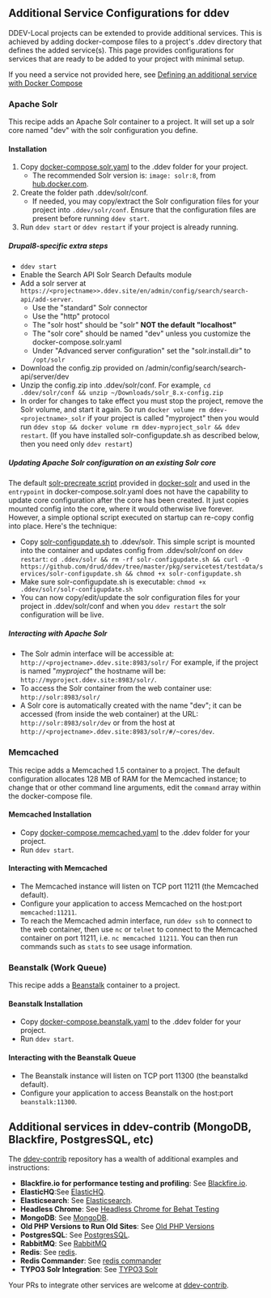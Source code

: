## Additional Service Configurations for ddev

DDEV-Local projects can be extended to provide additional services. This is achieved by adding docker-compose files to a project's .ddev directory that defines the added service(s). This page provides configurations for services that are ready to be added to your project with minimal setup.

If you need a service not provided here, see [Defining an additional service with Docker Compose](custom-compose-files.md)

### Apache Solr

This recipe adds an Apache Solr container to a project. It will set up a solr core named "dev" with the solr configuration you define.

#### Installation

1. Copy [docker-compose.solr.yaml](https://github.com/drud/ddev/tree/master/pkg/servicetest/testdata/TestServices/docker-compose.solr.yaml) to the .ddev folder for your project.
    * The recommended Solr version is: `image: solr:8`, from [hub.docker.com](https://hub.docker.com/_/solr/).
2. Create the folder path .ddev/solr/conf.
    * If needed, you may copy/extract the Solr configuration files for your project into `.ddev/solr/conf`. Ensure that the configuration files are present before running `ddev start`.
3. Run `ddev start` or `ddev restart` if your project is already running.

##### Drupal8-specific extra steps

* `ddev start`
* Enable the Search API Solr Search Defaults module
* Add a solr server at `https://<projectname>>.ddev.site/en/admin/config/search/search-api/add-server`.
    * Use the "standard" Solr connector
    * Use the "http" protocol
    * The "solr host" should be "solr" **NOT the default "localhost"**
    * The "solr core" should be named "dev" unless you customize the docker-compose.solr.yaml
    * Under "Advanced server configuration" set the "solr.install.dir" to `/opt/solr`
* Download the config.zip provided on /admin/config/search/search-api/server/dev
* Unzip the config.zip into .ddev/solr/conf. For example, `cd .ddev/solr/conf && unzip ~/Downloads/solr_8.x-config.zip`
* In order for changes to take effect you must stop the project, remove the Solr volume, and start it again.  So run `docker volume rm ddev-<projectname>_solr` if your project is called "myproject" then you would run `ddev stop && docker volume rm ddev-myproject_solr && ddev restart`. (If you have installed solr-configupdate.sh as described below, then you need only `ddev restart`)

##### Updating Apache Solr configuration on an existing Solr core

The default [solr-precreate script](https://github.com/docker-solr/docker-solr/blob/master/scripts/solr-precreate) provided in [docker-solr](https://github.com/docker-solr/docker-solr) and used in the `entrypoint` in docker-compose.solr.yaml does not have the capability to update core configuration after the core has been created. It just copies mounted config into the core, where it would otherwise live forever. However, a simple optional script executed on startup can re-copy config into place. Here's the technique:

* Copy [solr-configupdate.sh](https://github.com/drud/ddev/tree/master/pkg/servicetest/testdata/TestServices/solr-configupdate.sh) to .ddev/solr. This simple script is mounted into the container and updates config from .ddev/solr/conf on `ddev restart`: `cd .ddev/solr && rm -rf solr-configupdate.sh && curl -O https://github.com/drud/ddev/tree/master/pkg/servicetest/testdata/services/solr-configupdate.sh && chmod +x solr-configupdate.sh`
* Make sure solr-configupdate.sh is executable: `chmod +x .ddev/solr/solr-configupdate.sh`
* You can now copy/edit/update the solr configuration files for your project in .ddev/solr/conf and when you `ddev restart` the solr configuration will be live.

##### Interacting with Apache Solr

* The Solr admin interface will be accessible at: `http://<projectname>.ddev.site:8983/solr/` For example, if the project is named "_myproject_" the hostname will be: `http://myproject.ddev.site:8983/solr/`.
* To access the Solr container from the web container use: `http://solr:8983/solr/`
* A Solr core is automatically created with the name "dev"; it can be accessed (from inside the web container) at the URL: `http://solr:8983/solr/dev` or from the host at `http://<projectname>.ddev.site:8983/solr/#/~cores/dev`.

### Memcached

This recipe adds a Memcached 1.5 container to a project. The default configuration allocates 128 MB of RAM for the Memcached instance; to change that or other command line arguments, edit the `command` array within the docker-compose file.

#### Memcached Installation

* Copy [docker-compose.memcached.yaml](https://github.com/drud/ddev/tree/master/pkg/servicetest/testdata/TestServices/docker-compose.memcached.yaml) to the .ddev folder for your project.
* Run `ddev start`.

#### Interacting with Memcached

* The Memcached instance will listen on TCP port 11211 (the Memcached default).
* Configure your application to access Memcached on the host:port `memcached:11211`.
* To reach the Memcached admin interface, run `ddev ssh` to connect to the web container, then use `nc` or `telnet` to connect to the Memcached container on port 11211, i.e. `nc memcached 11211`. You can then run commands such as `stats` to see usage information.

### Beanstalk (Work Queue)

This recipe adds a [Beanstalk](https://beanstalkd.github.io/) container to a project.

#### Beanstalk Installation

* Copy [docker-compose.beanstalk.yaml](https://github.com/drud/ddev/tree/master/pkg/servicetest/testdata/TestServices/docker-compose.beanstalkd.yaml) to the .ddev folder for your project.
* Run `ddev start`.

#### Interacting with the Beanstalk Queue

* The Beanstalk instance will listen on TCP port 11300 (the beanstalkd default).
* Configure your application to access Beanstalk on the host:port `beanstalk:11300`.

## Additional services in ddev-contrib (MongoDB, Blackfire, PostgresSQL, etc)

The [ddev-contrib](https://github.com/drud/ddev-contrib) repository has a wealth of additional examples and instructions:

* **Blackfire.io for performance testing and profiling**: See [Blackfire.io](https://github.com/drud/ddev-contrib/blob/master/docker-compose-services/blackfire).
* **ElasticHQ**:See [ElasticHQ](https://github.com/drud/ddev-contrib/blob/master/docker-compose-services/elastichq).
* **Elasticsearch**: See [Elasticsearch](https://github.com/drud/ddev-contrib/blob/master/docker-compose-services/elasticsearch).
* **Headless Chrome**: See [Headless Chrome for Behat Testing](https://github.com/drud/ddev-contrib/blob/master/docker-compose-services/headless-chrome)
* **MongoDB**: See [MongoDB](https://github.com/drud/ddev-contrib/blob/master/docker-compose-services/mongodb).
* **Old PHP Versions to Run Old Sites**: See [Old PHP Versions](https://github.com/drud/ddev-contrib/blob/master/docker-compose-services/old_php)
* **PostgresSQL**: See [PostgresSQL](https://github.com/drud/ddev-contrib/blob/master/docker-compose-services/postgres).
* **RabbitMQ**: See [RabbitMQ](https://github.com/drud/ddev-contrib/blob/master/docker-compose-services/rabbitmq)
* **Redis**: See [redis](https://github.com/drud/ddev-contrib/blob/master/docker-compose-services/redis).
* **Redis Commander**: See [redis commander](https://github.com/drud/ddev-contrib/blob/master/docker-compose-services/redis-commander)
* **TYPO3 Solr Integration**: See [TYPO3 Solr](https://github.com/drud/ddev-contrib/blob/master/docker-compose-services/typo3-solr)

Your PRs to integrate other services are welcome at [ddev-contrib](https://github.com/drud/ddev-contrib).
